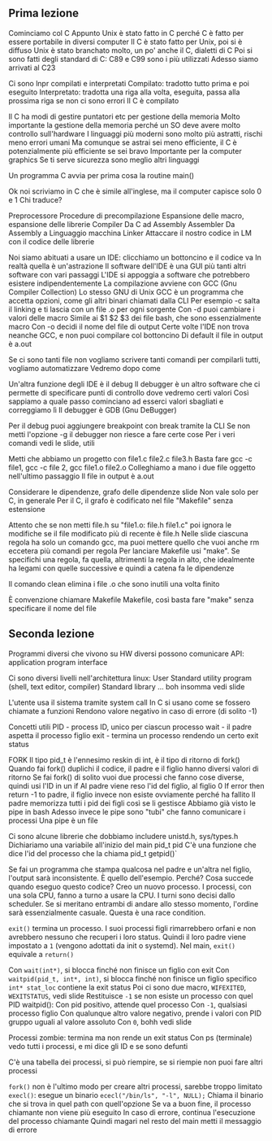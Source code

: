 ## Prima lezione

Cominciamo col C
Appunto Unix è stato fatto in C perché C è fatto per essere portabile in diversi computer
Il C è stato fatto per Unix, poi si è diffuso
Unix è stato branchato molto, un po' anche il C, dialetti di C
Poi si sono fatti degli standard di C: C89 e C99 sono i più utilizzati
    Adesso siamo arrivati al C23

Ci sono lnpr compilati e interpretati
    Compilato: tradotto tutto prima e poi eseguito
    Interpretato: tradotta una riga alla volta, eseguita, passa alla prossima riga se non ci sono errori
Il C è compilato

Il C ha modi di gestire puntatori etc per gestione della memoria
    Molto importante la gestione della memoria perché un SO deve avere molto controllo sull'hardware
    I linguaggi più moderni sono molto più astratti, rischi meno errori umani
        Ma comunque se astrai sei meno efficiente, il C è potenzialmente più efficiente se sei bravo
            Importante per la computer graphics
            Se ti serve sicurezza sono meglio altri linguaggi

Un programma C avvia per prima cosa la routine main()

Ok noi scriviamo in C che è simile all'inglese, ma il computer capisce solo 0 e 1
Chi traduce?

Preprocessore
    Procedure di precompilazione
    Espansione delle macro, espansione delle librerie
Compiler
    Da C ad Assembly
Assembler
    Da Assembly a Linguaggio macchina
Linker
    Attaccare il nostro codice in LM con il codice delle librerie

Noi siamo abituati a usare un IDE: clicchiamo un bottoncino e il codice va
In realtà quella è un'astrazione
Il software dell'IDE è una GUI più tanti altri software con vari passaggi
L'IDE si appoggia a software che potrebbero esistere indipendentemente
La compilazione avviene con GCC (Gnu Compiler Collection)
    Lo stesso GNU di Unix
    GCC è un programma che accetta opzioni, come gli altri binari chiamati dalla CLI
        Per esempio -c salta il linking e ti lascia con un file .o per ogni sorgente
        Con -d puoi cambiare i valori delle macro
            Simile ai $1 $2 $3 dei file bash, che sono essenzialmente macro
        Con -o decidi il nome del file di output
    Certe volte l'IDE non trova neanche GCC, e non puoi compilare col bottoncino
    Di default il file in output è a.out

Se ci sono tanti file non vogliamo scrivere tanti comandi per compilarli tutti, vogliamo automatizzare
    Vedremo dopo come

Un'altra funzione degli IDE è il debug
Il debugger è un altro software che ci permette di specificare punti di controllo dove vedremo certi valori
    Così sappiamo a quale passo cominciano ad esserci valori sbagliati e correggiamo lì
    Il debugger è GDB (Gnu DeBugger)

Per il debug puoi aggiungere breakpoint con break tramite la CLI
Se non metti l'opzione -g il debugger non riesce a fare certe cose
Per i veri comandi vedi le slide, utili

Metti che abbiamo un progetto con file1.c file2.c file3.h
Basta fare gcc -c file1, gcc -c file 2, gcc file1.o file2.o
Colleghiamo a mano i due file oggetto nell'ultimo passaggio
Il file in output è a.out

Considerare le dipendenze, grafo delle dipendenze slide
    Non vale solo per C, in generale
Per il C, il grafo è codificato nel file "Makefile" senza estensione

Attento che se non metti file.h su "file1.o: file.h file1.c" poi ignora le modifiche se il file modificato più di recente è file.h
Nelle slide ciascuna regola ha solo un comando gcc, ma puoi mettere quello che vuoi anche rm eccetera più comandi per regola
Per lanciare Makefile usi "make". Se specifichi una regola, fa quella, altrimenti la regola in alto, che idealmente ha legami con quelle successive e quindi a catena fa le dipendenze

Il comando clean elimina i file .o che sono inutili una volta finito

È convenzione chiamare Makefile Makefile, così basta fare "make" senza specificare il nome del file

## Seconda lezione

Programmi diversi che vivono su HW diversi possono comunicare
    API: application program interface

Ci sono diversi livelli nell'architettura linux:
    User
    Standard utility program (shell, text editor, compiler)
    Standard library
    ... boh insomma vedi slide

L'utente usa il sistema tramite system call
In C si usano come se fossero chiamate a funzioni
    Rendono valore negativo in caso di errore (di solito -1)

Concetti utili
    PID - process ID, unico per ciascun processo
    wait - il padre aspetta il processo figlio
    exit - termina un processo rendendo un certo exit status

FORK
Il tipo pid_t è l'ennesimo reskin di int, è il tipo di ritorno di fork()
Quando fai fork() duplichi il codice, il padre e il figlio hanno diversi valori di ritorno
    Se fai fork() di solito vuoi due processi che fanno cose diverse, quindi usi l'ID in un if
    Al padre viene reso l'id del figlio, al figlio 0
    If error then return -1 to padre, il figlio invece non esiste ovviamente perché ha fallito
    Il padre memorizza tutti i pid dei figli così se li gestisce
Abbiamo già visto le pipe in bash
    Adesso invece le pipe sono "tubi" che fanno comunicare i processi
        Una pipe è un file

Ci sono alcune librerie che dobbiamo includere
    unistd.h, sys/types.h
Dichiariamo una variabile all'inizio del main
    pid_t pid
C'è una funzione che dice l'id del processo che la chiama
    pid_t getpid()`

Se fai un programma che stampa qualcosa nel padre e un'altra nel figlio, l'output sarà inconsistente.
    È quello dell'esempio.
Perché?
Cosa succede quando eseguo questo codice? Creo un nuovo processo.
I processi, con una sola CPU, fanno a turno a usare la CPU.
    I turni sono decisi dallo scheduler.
    Se si meritano entrambi di andare allo stesso momento, l'ordine sarà essenzialmente casuale.
    Questa è una race condition.

`exit()` termina un processo.
I suoi processi figli rimarrebbero orfani e non avrebbero nessuno che recuperi i loro status.
Quindi il loro padre viene impostato a `1` (vengono adottati da init o systemd).
Nel main, `exit()` equivale a `return()`

Con `wait(int*)`, si blocca finché non finisce un figlio con exit
Con `waitpid(pid_t, int*, int)`, si blocca finché non finisce un figlio specifico
    `int* stat_loc` contiene la exit status
Poi ci sono due macro, `WIFEXITED`, `WEXITSTATUS`, vedi slide
Restituisce `-1` se non esiste un processo con quel PID
waitpid():
    Con pid positivo, attende quel processo
    Con `-1`, qualsiasi processo figlio
    Con qualunque altro valore negativo, prende i valori con PID gruppo uguali al valore assoluto
    Con `0`, bohh vedi slide

Processi zombie: termina ma non rende un exit status
Con ps (terminale) vedo tutti i processi, e mi dice gli ID e se sono defunti

C'è una tabella dei processi, si può riempire, se si riempie non puoi fare altri processi

`fork()` non è l'ultimo modo per creare altri processi, sarebbe troppo limitato
`execl()`: esegue un binario
    `ececl("/bin/ls", "-l", NULL);`
    Chiama il binario che si trova in quel path con quell'opzione
        Se va a buon fine, il processo chiamante non viene più eseguito
        In caso di errore, continua l'esecuzione del processo chiamante
            Quindi magari nel resto del main metti il messaggio di errore